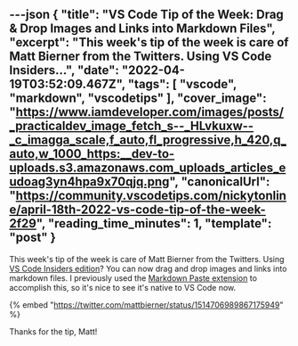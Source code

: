 ---json
{
  "title": "VS Code Tip of the Week: Drag & Drop Images and Links into Markdown Files",
  "excerpt": "This week's tip of the week is care of Matt Bierner from the Twitters. Using VS Code Insiders...",
  "date": "2022-04-19T03:52:09.467Z",
  "tags": [
    "vscode",
    "markdown",
    "vscodetips"
  ],
  "cover_image": "https://www.iamdeveloper.com/images/posts/_practicaldev_image_fetch_s--_HLvkuxw--_c_imagga_scale,f_auto,fl_progressive,h_420,q_auto,w_1000_https:__dev-to-uploads.s3.amazonaws.com_uploads_articles_eudoag3yn4hpa9x70qjq.png",
  "canonicalUrl": "https://community.vscodetips.com/nickytonline/april-18th-2022-vs-code-tip-of-the-week-2f29",
  "reading_time_minutes": 1,
  "template": "post"
}
---

This week's tip of the week is care of Matt Bierner from the Twitters. Using [VS Code Insiders edition](https://code.visualstudio.com/insiders/)? You can now drag and drop images and links into markdown files. I previously used the [Markdown Paste extension](https://marketplace.visualstudio.com/items?itemName=telesoho.vscode-markdown-paste-image) to accomplish this, so it's nice to see it's native to VS Code now.

{% embed "https://twitter.com/mattbierner/status/1514706989867175949" %}

Thanks for the tip, Matt!
